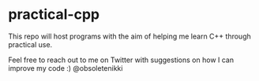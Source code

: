 # practical-cpp
 This repo will host programs with the aim of helping me learn C++ through practical use.

 Feel free to reach out to me on Twitter with suggestions on how I can improve my code :)
 @obsoletenikki
